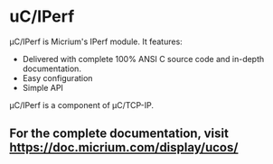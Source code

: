 # uC/IPerf

µC/IPerf is Micrium's IPerf module. It features:

* Delivered with complete 100% ANSI C source code and in-depth documentation.
* Easy configuration
* Simple API

µC/IPerf is a component of µC/TCP-IP.

## For the complete documentation, visit https://doc.micrium.com/display/ucos/